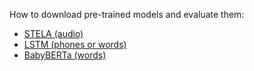 How to download pre-trained models and evaluate them:
- [STELA (audio)](stela_lm.md)
- [LSTM (phones or words)](text_lstm_lm.md)
- [BabyBERTa (words)](babyberta_lm.md)
